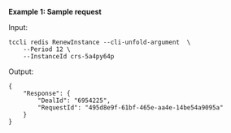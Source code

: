 **Example 1: Sample request**



Input: 

```
tccli redis RenewInstance --cli-unfold-argument  \
    --Period 12 \
    --InstanceId crs-5a4py64p
```

Output: 
```
{
    "Response": {
        "DealId": "6954225",
        "RequestId": "495d8e9f-61bf-465e-aa4e-14be54a9095a"
    }
}
```

